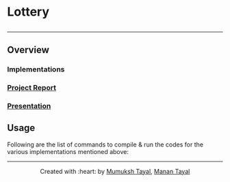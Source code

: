 # Lottery

## 

***

## Overview


### Implementations 


### [Project Report](https://github.com/)

### [Presentation](https://github.com/)

## Usage

Following are the list of commands to compile \& run the codes for the various implementations mentioned above:


***

<p align='center'>Created with :heart: by <a href="https://github.com/mumukshtayal">Mumuksh Tayal</a>, <a href="https://github.com/tayalmanan28">Manan Tayal</a></p>
